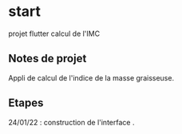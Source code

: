# start

projet flutter calcul de l'IMC

## Notes de projet 
Appli de calcul de l'indice de la masse graisseuse.

## Etapes 
24/01/22 : construction de l'interface .

